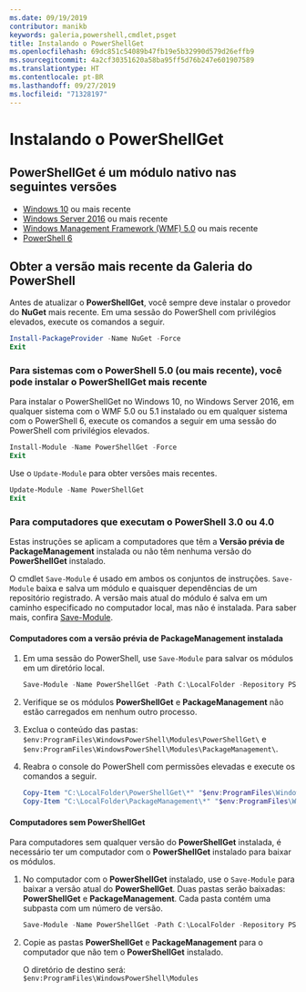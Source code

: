```yaml
---
ms.date: 09/19/2019
contributor: manikb
keywords: galeria,powershell,cmdlet,psget
title: Instalando o PowerShellGet
ms.openlocfilehash: 69dc851c54089b47fb19e5b32990d579d26effb9
ms.sourcegitcommit: 4a2cf30351620a58ba95ff5d76b247e601907589
ms.translationtype: HT
ms.contentlocale: pt-BR
ms.lasthandoff: 09/27/2019
ms.locfileid: "71328197"
---
```

# <a name="installing-powershellget"></a>Instalando o PowerShellGet

## <a name="powershellget-is-an-in-box-module-in-the-following-releases"></a>PowerShellGet é um módulo nativo nas seguintes versões

- [Windows 10](https://www.microsoft.com/windows) ou mais recente
- [Windows Server 2016](/windows-server/windows-server) ou mais recente
- [Windows Management Framework (WMF) 5.0](https://www.microsoft.com/download/details.aspx?id=50395) ou mais recente
- [PowerShell 6](https://github.com/PowerShell/PowerShell/releases)

## <a name="get-the-latest-version-from-powershell-gallery"></a>Obter a versão mais recente da Galeria do PowerShell

Antes de atualizar o **PowerShellGet**, você sempre deve instalar o provedor do **NuGet** mais recente. Em uma sessão do PowerShell com privilégios elevados, execute os comandos a seguir.

```powershell
Install-PackageProvider -Name NuGet -Force
Exit
```

### <a name="for-systems-with-powershell-50-or-newer-you-can-install-the-latest-powershellget"></a>Para sistemas com o PowerShell 5.0 (ou mais recente), você pode instalar o PowerShellGet mais recente

Para instalar o PowerShellGet no Windows 10, no Windows Server 2016, em qualquer sistema com o WMF 5.0 ou 5.1 instalado ou em qualquer sistema com o PowerShell 6, execute os comandos a seguir em uma sessão do PowerShell com privilégios elevados.

```powershell
Install-Module -Name PowerShellGet -Force
Exit
```

Use o `Update-Module` para obter versões mais recentes.

```powershell
Update-Module -Name PowerShellGet
Exit
```

### <a name="for-computers-running-powershell-30-or-powershell-40"></a>Para computadores que executam o PowerShell 3.0 ou 4.0

Estas instruções se aplicam a computadores que têm a **Versão prévia de PackageManagement** instalada ou não têm nenhuma versão do **PowerShellGet** instalado.

O cmdlet `Save-Module` é usado em ambos os conjuntos de instruções. `Save-Module` baixa e salva um módulo e quaisquer dependências de um repositório registrado. A versão mais atual do módulo é salva em um caminho especificado no computador local, mas não é instalada. Para saber mais, confira [Save-Module](/powershell/module/PowershellGet/Save-Module).

#### <a name="computers-with-the-packagemanagement-preview-installed"></a>Computadores com a versão prévia de PackageManagement instalada

1. Em uma sessão do PowerShell, use `Save-Module` para salvar os módulos em um diretório local.

   ```powershell
   Save-Module -Name PowerShellGet -Path C:\LocalFolder -Repository PSGallery
   ```

1. Verifique se os módulos **PowerShellGet** e **PackageManagement** não estão carregados em nenhum outro processo.
1. Exclua o conteúdo das pastas: `$env:ProgramFiles\WindowsPowerShell\Modules\PowerShellGet\` e `$env:ProgramFiles\WindowsPowerShell\Modules\PackageManagement\`.
1. Reabra o console do PowerShell com permissões elevadas e execute os comandos a seguir.

   ```powershell
   Copy-Item "C:\LocalFolder\PowerShellGet\*" "$env:ProgramFiles\WindowsPowerShell\Modules\PowerShellGet\" -Recurse -Force
   Copy-Item "C:\LocalFolder\PackageManagement\*" "$env:ProgramFiles\WindowsPowerShell\Modules\PackageManagement\" -Recurse -Force
   ```

#### <a name="computers-without-powershellget"></a>Computadores sem PowerShellGet

Para computadores sem qualquer versão do **PowerShellGet** instalada, é necessário ter um computador com o **PowerShellGet** instalado para baixar os módulos.

1. No computador com o **PowerShellGet** instalado, use o `Save-Module` para baixar a versão atual do **PowerShellGet**. Duas pastas serão baixadas: **PowerShellGet** e **PackageManagement**. Cada pasta contém uma subpasta com um número de versão.

   ```powershell
   Save-Module -Name PowerShellGet -Path C:\LocalFolder -Repository PSGallery
   ```

1. Copie as pastas **PowerShellGet** e **PackageManagement** para o computador que não tem o **PowerShellGet** instalado.

   O diretório de destino será: `$env:ProgramFiles\WindowsPowerShell\Modules`

